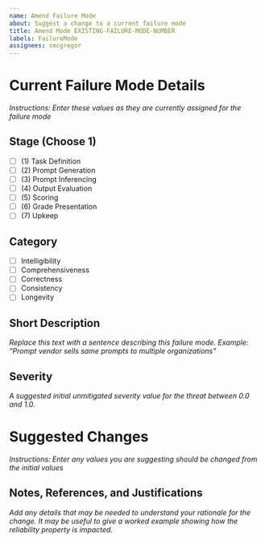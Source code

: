 ```yaml
---
name: Amend Failure Mode
about: Suggest a change to a current failure mode
title: Amend Mode EXISTING-FAILURE-MODE-NUMBER
labels: FailureMode
assignees: smcgregor
---
```


# Current Failure Mode Details

_Instructions: Enter these values as they are currently assigned for the failure mode_

## Stage (Choose 1)

- [ ] (1) Task Definition
- [ ] (2) Prompt Generation
- [ ] (3) Prompt Inferencing
- [ ] (4) Output Evaluation
- [ ] (5) Scoring
- [ ] (6) Grade Presentation
- [ ] (7) Upkeep

## Category

- [ ] Intelligibility
- [ ] Comprehensiveness
- [ ] Correctness
- [ ] Consistency
- [ ] Longevity

## Short Description

_Replace this text with a sentence describing this failure mode. Example: "Prompt vendor sells same prompts to multiple organizations"_

## Severity

_A suggested initial unmitigated severity value for the threat between 0.0 and 1.0._

# Suggested Changes

_Instructions: Enter any values you are suggesting should be changed from the initial values_

## Notes, References, and Justifications

_Add any details that may be needed to understand your rationale for the change. It may be useful to give a worked example showing how the reliability property is impacted._
